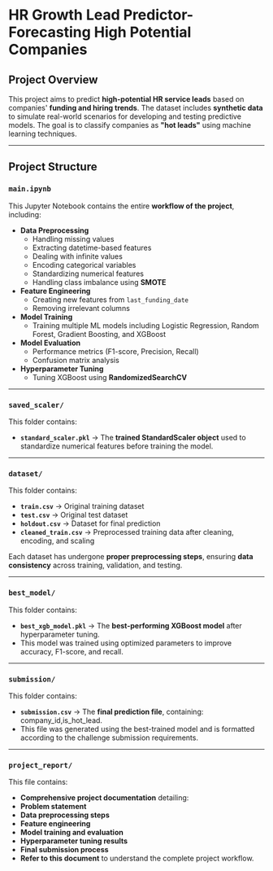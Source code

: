 # HR Growth Lead Predictor-Forecasting High Potential Companies

## **Project Overview**
This project aims to predict **high-potential HR service leads** based on companies' **funding and hiring trends**. The dataset includes **synthetic data** to simulate real-world scenarios for developing and testing predictive models. The goal is to classify companies as **"hot leads"** using machine learning techniques.

---

## **Project Structure**

### **`main.ipynb`**
This Jupyter Notebook contains the entire **workflow of the project**, including:
- **Data Preprocessing**
  - Handling missing values
  - Extracting datetime-based features  
  - Dealing with infinite values  
  - Encoding categorical variables  
  - Standardizing numerical features  
  - Handling class imbalance using **SMOTE**  
- **Feature Engineering**
  - Creating new features from `last_funding_date`
  - Removing irrelevant columns
- **Model Training**
  - Training multiple ML models including Logistic Regression, Random Forest, Gradient Boosting, and XGBoost
- **Model Evaluation**
  - Performance metrics (F1-score, Precision, Recall)
  - Confusion matrix analysis
- **Hyperparameter Tuning**
  - Tuning XGBoost using **RandomizedSearchCV**  

---

### **`saved_scaler/`**
This folder contains:
  - **`standard_scaler.pkl`** → The **trained StandardScaler object** used to standardize numerical features before training the model.  

---

### **`dataset/`**
This folder contains:
  - **`train.csv`** → Original training dataset  
  - **`test.csv`** → Original test dataset  
  - **`holdout.csv`** → Dataset for final prediction  
  - **`cleaned_train.csv`** → Preprocessed training data after cleaning, encoding, and scaling  

Each dataset has undergone **proper preprocessing steps**, ensuring **data consistency** across training, validation, and testing.

---

### **`best_model/`**
This folder contains:
  - **`best_xgb_model.pkl`** → The **best-performing XGBoost model** after hyperparameter tuning.  
  - This model was trained using optimized parameters to improve accuracy, F1-score, and recall.

---

### **`submission/`**
This folder contains:
  - **`submission.csv`** → The **final prediction file**, containing: company_id,is_hot_lead.
  - This file was generated using the best-trained model and is formatted according to the challenge submission requirements.

---

### **`project_report/`**
This file contains:
  - **Comprehensive project documentation** detailing:
  - **Problem statement**
  - **Data preprocessing steps**
  - **Feature engineering**
  - **Model training and evaluation**
  - **Hyperparameter tuning results**
  - **Final submission process**
  - **Refer to this document** to understand the complete project workflow.
